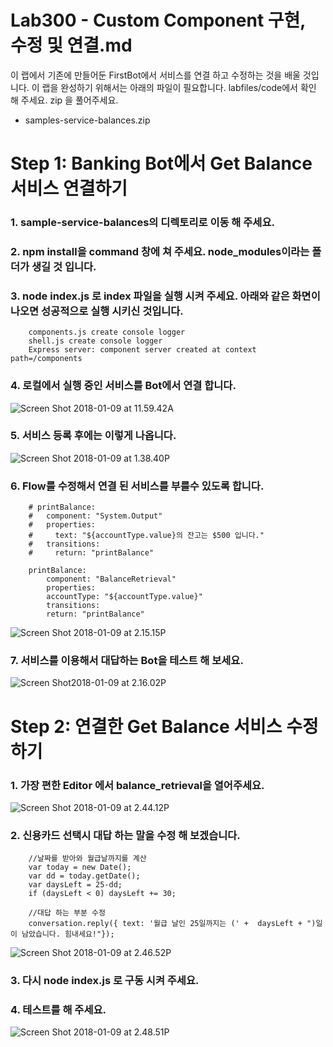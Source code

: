 Lab300 - Custom Component 구현, 수정 및 연결.md
=======

이 랩에서 기존에 만들어둔 FirstBot에서 서비스를 연결 하고 수정하는 것을
배울 것입니다. 이 랩을 완성하기 위해서는 아래의 파일이 필요합니다.
labfiles/code에서 확인 해 주세요. zip 을 풀어주세요.

-   samples-service-balances.zip

**Step 1: Banking Bot에서 Get Balance 서비스 연결하기**
=======

### 1.  sample-service-balances의 디렉토리로 이동 해 주세요.
### 2.  npm install을 command 창에 쳐 주세요. node\_modules이라는 폴더가 생길 것 입니다.
### 3.  node index.js 로 index 파일을 실행 시켜 주세요. 아래와 같은 화면이 나오면 성공적으로 실행 시키신 것입니다.

        components.js create console logger
        shell.js create console logger
        Express server: component server created at context path=/components

### 4.  로컬에서 실행 중인 서비스를 Bot에서 연결 합니다. 
![Screen Shot 2018-01-09 at 11.59.42A](media/15154655408142/Screen%20Shot%202018-01-09%20at%2011.59.42%20AM.png)

### 5.  서비스 등록 후에는 이렇게 나옵니다.
![Screen Shot 2018-01-09 at 1.38.40P](media/15154655408142/Screen%20Shot%202018-01-09%20at%201.38.40%20PM.png)

### 6.  Flow를 수정해서 연결 된 서비스를 부를수 있도록 합니다.

        # printBalance:
        #   component: "System.Output"
        #   properties:
        #     text: "${accountType.value}의 잔고는 $500 입니다."
        #   transitions:
        #     return: "printBalance"

        printBalance:
            component: "BalanceRetrieval"
            properties:
            accountType: "${accountType.value}"
            transitions:
            return: "printBalance" 

![Screen Shot 2018-01-09 at 2.15.15P](media/15154655408142/Screen%20Shot%202018-01-09%20at%202.15.15%20PM.png)

### 7.  서비스를 이용해서 대답하는 Bot을 테스트 해 보세요. 
![Screen Shot2018-01-09 at 2.16.02P](media/15154655408142/Screen%20Shot%202018-01-09%20at%202.16.02%20PM.png)


**Step 2: 연결한 Get Balance 서비스 수정하기**
=======

### 1.  가장 편한 Editor 에서 balance\_retrieval을 열어주세요.

![Screen Shot 2018-01-09 at 2.44.12P](media/15154655408142/Screen%20Shot%202018-01-09%20at%202.44.12%20PM.png)

### 2.  신용카드 선택시 대답 하는 말을 수정 해 보겠습니다.

        //날짜를 받아와 월급날까지를 계산     
        var today = new Date();
        var dd = today.getDate();
        var daysLeft = 25-dd;
        if (daysLeft < 0) daysLeft += 30;  

        //대답 하는 부분 수정
        conversation.reply({ text: '월급 날인 25일까지는 (' +  daysLeft + ")일 이 남았습니다. 힘내세요!"});

![Screen Shot 2018-01-09 at 2.46.52P](media/15154655408142/Screen%20Shot%202018-01-09%20at%202.46.52%20PM.png)

### 3.  다시 node index.js 로 구동 시켜 주세요.
### 4.  테스트를 해 주세요.

![Screen Shot 2018-01-09 at 2.48.51P](media/15154655408142/Screen%20Shot%202018-01-09%20at%202.48.51%20PM.png)

